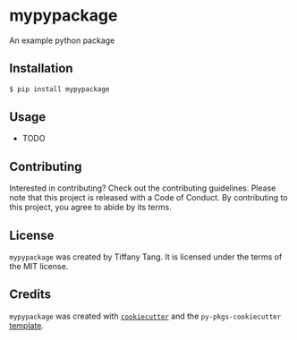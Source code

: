 # mypypackage

An example python package

## Installation

```bash
$ pip install mypypackage
```

## Usage

- TODO

## Contributing

Interested in contributing? Check out the contributing guidelines. Please note that this project is released with a Code of Conduct. By contributing to this project, you agree to abide by its terms.

## License

`mypypackage` was created by Tiffany Tang. It is licensed under the terms of the MIT license.

## Credits

`mypypackage` was created with [`cookiecutter`](https://cookiecutter.readthedocs.io/en/latest/) and the `py-pkgs-cookiecutter` [template](https://github.com/py-pkgs/py-pkgs-cookiecutter).
